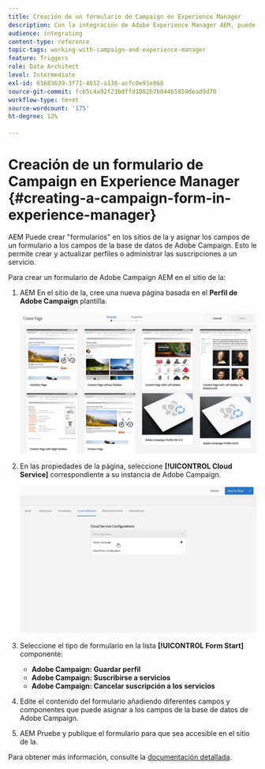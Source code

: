```yaml
---
title: Creación de un formulario de Campaign en Experience Manager
description: Con la integración de Adobe Experience Manager AEM, puede crear formularios directamente en para crear y actualizar perfiles o administrar suscripciones, y, a continuación, puede crear formularios directamente en la interfaz de usuario de.
audience: integrating
content-type: reference
topic-tags: working-with-campaign-and-experience-manager
feature: Triggers
role: Data Architect
level: Intermediate
exl-id: 61683639-3f71-4652-a138-acfc0e91e868
source-git-commit: fcb5c4a92f23bdffd1082b7b044b5859dead9d70
workflow-type: tm+mt
source-wordcount: '175'
ht-degree: 12%

---
```


# Creación de un formulario de Campaign en Experience Manager {#creating-a-campaign-form-in-experience-manager}

AEM Puede crear &quot;formularios&quot; en los sitios de la y asignar los campos de un formulario a los campos de la base de datos de Adobe Campaign. Esto le permite crear y actualizar perfiles o administrar las suscripciones a un servicio.

Para crear un formulario de Adobe Campaign AEM en el sitio de la:

1. AEM En el sitio de la, cree una nueva página basada en el **Perfil de Adobe Campaign** plantilla.

   ![](assets/aem_content_forms.png)

1. En las propiedades de la página, seleccione **[!UICONTROL Cloud Service]** correspondiente a su instancia de Adobe Campaign.

   ![](assets/aem_content_forms_2.png)

1. Seleccione el tipo de formulario en la lista **[!UICONTROL Form Start]** componente:

   * **Adobe Campaign: Guardar perfil**
   * **Adobe Campaign: Suscribirse a servicios**
   * **Adobe Campaign: Cancelar suscripción a los servicios**

1. Edite el contenido del formulario añadiendo diferentes campos y componentes que puede asignar a los campos de la base de datos de Adobe Campaign.
1. AEM Pruebe y publique el formulario para que sea accesible en el sitio de la.

Para obtener más información, consulte la [documentación detallada](https://experienceleague.adobe.com/docs/experience-manager-65/authoring/aem-adobe-campaign/adobe-campaign-forms.html).
